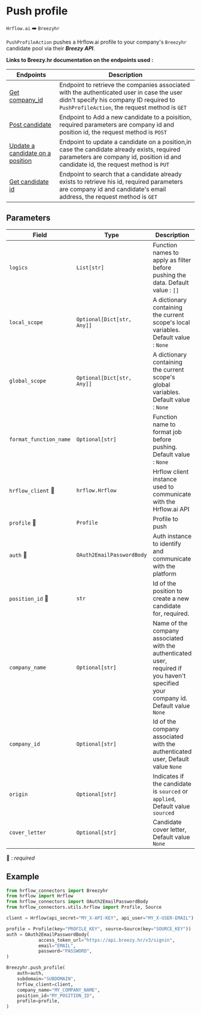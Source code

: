 # Push profile
`Hrflow.ai` :arrow_right: `Breezyhr`

`PushProfileAction` pushes a Hrflow.ai profile to your company's `Breezyhr` candidate pool via their ***Breezy API***.

**Links to Breezy.hr documentation on the endpoints used :**

| Endpoints | Description |
| --------- | ----------- |
| [Get company_id](https://developer.breezy.hr/docs/companies)          | Endpoint to retrieve the companies associated with the authenticated user in case the user didn't specify his company ID required to `PushProfileAction`, the request method is `GET`           |
| [Post candidate](https://developer.breezy.hr/docs/company-position-candidates-add)         |   Endpoint to Add a new candidate to a poisition, required parameters are company id and position id, the request method is `POST`    |
|[Update a candidate on a position](https://developer.breezy.hr/docs/company-position-candidate-update)           | Endpoint to update a candidate on a position,in case the candidate already exists, required parameters are company id, position id and candidate id, the request method is `PUT`|
|[Get candidate id](https://developer.breezy.hr/docs/company-candidates-search)| Endpoint to search that a candidate already exists to retrieve his id, required parameters are company id and candidate's email address, the request method is `GET`|

## Parameters

| Field | Type | Description |
| ----- | ---- | ----------- |
| `logics`  | `List[str]` | Function names to apply as filter before pushing the data. Default value : `[]`        |
| `local_scope`  | `Optional[Dict[str, Any]]` | A dictionary containing the current scope's local variables. Default value : `None`        |
| `global_scope`  | `Optional[Dict[str, Any]]` | A dictionary containing the current scope's global variables. Default value : `None`       |
| `format_function_name`  | `Optional[str]` | Function name to format job before pushing. Default value : `None`        |
| `hrflow_client` :red_circle: | `hrflow.Hrflow` | Hrflow client instance used to communicate with the Hrflow.ai API        |
| `profile` :red_circle: | `Profile` | Profile to push        |
| `auth` :red_circle: | `OAuth2EmailPasswordBody` | Auth instance to identify and communicate with the platform        |
| `position_id` :red_circle: | `str` | Id of the position to create a new candidate for, required.      |
| `company_name` | `Optional[str]` | Name of the company associated with the authenticated user, required if you haven't specified your company id. Default value `None`       |
| `company_id` | `Optional[str]` | Id of the company associated with the authenticated user, Default value `None`      |
| `origin` | `Optional[str]` | Indicates if the candidate is `sourced` or `applied`, Default value `sourced`      |
| `cover_letter` | `Optional[str]` | Candidate cover letter, Default value `None`      |


:red_circle: : *required*

## Example

```python
from hrflow_connectors import Breezyhr
from hrflow import Hrflow
from hrflow_connectors import OAuth2EmailPasswordBody
from hrflow_connectors.utils.hrflow import Profile, Source

client = Hrflow(api_secret="MY_X-API-KEY", api_user="MY_X-USER-EMAIL")

profile = Profile(key="PROFILE_KEY", source=Source(key="SOURCE_KEY"))
auth = OAuth2EmailPasswordBody(
            access_token_url="https://api.breezy.hr/v3/signin",
            email="EMAIL",
            password="PASSWORD",
)

Breezyhr.push_profile(
    auth=auth,
    subdomain="SUBDOMAIN",
    hrflow_client=client,
    company_name="MY_COMPANY_NAME",
    position_id="MY_POSITION_ID",
    profile=profile,
)
```